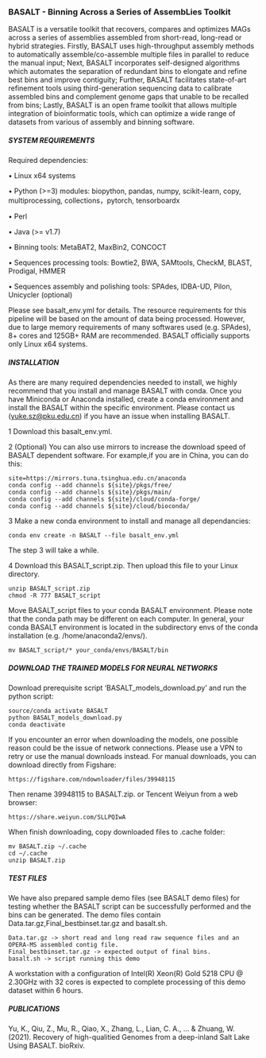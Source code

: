 ### BASALT - Binning Across a Series of AssembLies Toolkit

BASALT is a versatile toolkit that recovers, compares and optimizes MAGs across a series of assemblies assembled from short-read, long-read or hybrid strategies. Firstly, BASALT uses high-throughput assembly methods to automatically assemble/co-assemble multiple files in parallel to reduce the manual input; Next, BASALT incorporates self-designed algorithms which automates the separation of redundant bins to elongate and refine best bins and improve contiguity; Further, BASALT facilitates state-of-art refinement tools using third-generation sequencing data to calibrate assembled bins and complement genome gaps that unable to be recalled from bins; Lastly, BASALT is an open frame toolkit that allows multiple integration of bioinformatic tools, which can optimize a wide range of datasets from various of assembly and binning software.

##### SYSTEM REQUIREMENTS
Required dependencies:

•	Linux x64 systems

•	Python (>=3) modules: biopython, pandas, numpy, scikit-learn, copy, multiprocessing, collections，pytorch, tensorboardx

•	Perl

•	Java (>= v1.7)

•	Binning tools: MetaBAT2, MaxBin2, CONCOCT

•	Sequences processing tools: Bowtie2, BWA, SAMtools, CheckM, BLAST, Prodigal, HMMER

•	Sequences assembly and polishing tools: SPAdes, IDBA-UD, Pilon, Unicycler (optional)

Please see basalt_env.yml for details. The resource requirements for this pipeline will be based on the amount of data being processed. However, due to large memory requirements of many softwares used (e.g. SPAdes), 8+ cores and 125GB+ RAM are recommended. BASALT officially supports only Linux x64 systems.

##### INSTALLATION
As there are many required dependencies needed to install, we highly recommend that you install and manage BASALT with conda. Once you have Miniconda or Anaconda installed, create a conda environment and install the BASALT within the specific environment. Please contact us (yuke.sz@pku.edu.cn) if you have an issue when installing BASALT.

1 Download this basalt_env.yml.

2 (Optional) You can also use mirrors to increase the download speed of BASALT dependent software. For example,if you are in China, you can do this:


```
site=https://mirrors.tuna.tsinghua.edu.cn/anaconda
conda config --add channels ${site}/pkgs/free/ 
conda config --add channels ${site}/pkgs/main/
conda config --add channels ${site}/cloud/conda-forge/
conda config --add channels ${site}/cloud/bioconda/ 
```
 



3 Make a new conda environment to install and manage all dependancies:
```
conda env create -n BASALT --file basalt_env.yml
```
The step 3 will take a while.

4 Download this BASALT_script.zip. Then upload this file to your Linux directory.
```
unzip BASALT_script.zip
chmod -R 777 BASALT_script
```
Move BASALT_script files to your conda BASALT environment. Please note that the conda path may be different on each computer. In general, your conda BASALT environment is located in the subdirectory envs of the conda installation (e.g. /home/anaconda2/envs/).
```
mv BASALT_script/* your_conda/envs/BASALT/bin
```
##### DOWNLOAD THE TRAINED MODELS FOR NEURAL NETWORKS
Download prerequisite script ‘BASALT_models_download.py’ and run the python script:
```
source/conda activate BASALT
python BASALT_models_download.py
conda deactivate
```
If you encounter an error when downloading the models, one possible reason could be the issue of network connections. Please use a VPN to retry or use the manual downloads instead.
For manual downloads, you can download directly from Figshare:
```
https://figshare.com/ndownloader/files/39948115
```
Then rename 39948115 to BASALT.zip.
or Tencent Weiyun from a web browser:
```
https://share.weiyun.com/SLLPQIwA
```
When finish downloading, copy downloaded files to .cache folder:
```
mv BASALT.zip ~/.cache
cd ~/.cache
unzip BASALT.zip
```

##### TEST FILES
We have also prepared sample demo files (see BASALT demo files) for testing whether the BASALT script can be successfully performed and the bins can be generated. The demo files contain Data.tar.gz,Final_bestbinset.tar.gz and basalt.sh. 
```
Data.tar.gz -> short read and long read raw sequence files and an OPERA-MS assembled contig file.
Final_bestbinset.tar.gz -> expected output of final bins.
basalt.sh -> script running this demo
```
A workstation with a configuration of Intel(R) Xeon(R) Gold 5218 CPU @ 2.30GHz with 32 cores is expected to complete processing of this demo dataset within 6 hours.

##### PUBLICATIONS
Yu, K., Qiu, Z., Mu, R., Qiao, X., Zhang, L., Lian, C. A., ... & Zhuang, W. (2021). Recovery of high-qualitied Genomes from a deep-inland Salt Lake Using BASALT. bioRxiv.
